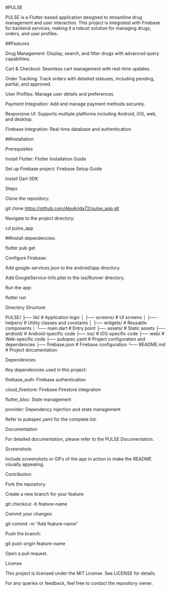 #PULSE

PULSE is a Flutter-based application designed to streamline drug management and user interaction. This project is integrated with Firebase for backend services, making it a robust solution for managing drugs, orders, and user profiles.

##Features

Drug Management: Display, search, and filter drugs with advanced query capabilities.

Cart & Checkout: Seamless cart management with real-time updates.

Order Tracking: Track orders with detailed statuses, including pending, partial, and approved.

User Profiles: Manage user details and preferences.

Payment Integration: Add and manage payment methods securely.

Responsive UI: Supports multiple platforms including Android, iOS, web, and desktop.

Firebase Integration: Real-time database and authentication.

##Installation

Prerequisites

Install Flutter: Flutter Installation Guide

Set up Firebase project: Firebase Setup Guide

Install Dart SDK

Steps

Clone the repository:

git clone https://github.com/AbuArida72/pulse_app.git

Navigate to the project directory:

cd pulse_app

##Install dependencies:

flutter pub get

Configure Firebase:

Add google-services.json to the android/app directory.

Add GoogleService-Info.plist to the ios/Runner directory.

Run the app:

flutter run

Directory Structure

PULSE/
├── lib/                  # Application logic
│   ├── screens/          # UI screens
│   ├── helpers/          # Utility classes and constants
│   ├── widgets/          # Reusable components
│   └── main.dart         # Entry point
├── assets/               # Static assets
├── android/              # Android-specific code
├── ios/                  # iOS-specific code
├── web/                  # Web-specific code
├── pubspec.yaml          # Project configuration and dependencies
├── firebase.json         # Firebase configuration
└── README.md             # Project documentation

Dependencies

Key dependencies used in this project:

firebase_auth: Firebase authentication

cloud_firestore: Firebase Firestore integration

flutter_bloc: State management

provider: Dependency injection and state management

Refer to pubspec.yaml for the complete list.

Documentation

For detailed documentation, please refer to the PULSE Documentation.

Screenshots

Include screenshots or GIFs of the app in action to make the README visually appealing.

Contribution

Fork the repository.

Create a new branch for your feature:

git checkout -b feature-name

Commit your changes:

git commit -m "Add feature-name"

Push the branch:

git push origin feature-name

Open a pull request.

License

This project is licensed under the MIT License. See LICENSE for details.

For any queries or feedback, feel free to contact the repository owner.
